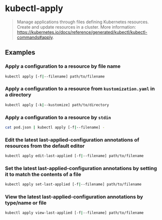 # kubectl-apply

> Manage applications through files defining Kubernetes resources. Create and update resources in a cluster. More information: <https://kubernetes.io/docs/reference/generated/kubectl/kubectl-commands#apply>.

## Examples

### Apply a configuration to a resource by file name

```bash
kubectl apply [-f|--filename] path/to/filename
```

### Apply a configuration to a resource from `kustomization.yaml` in a directory

```bash
kubectl apply [-k|--kustomize] path/to/directory
```

### Apply a configuration to a resource by `stdin`

```bash
cat pod.json | kubectl apply [-f|--filename] -
```

### Edit the latest last-applied-configuration annotations of resources from the default editor

```bash
kubectl apply edit-last-applied [-f|--filename] path/to/filename
```

### Set the latest last-applied-configuration annotations by setting it to match the contents of a file

```bash
kubectl apply set-last-applied [-f|--filename] path/to/filename
```

### View the latest last-applied-configuration annotations by type/name or file

```bash
kubectl apply view-last-applied [-f|--filename] path/to/filename
```
